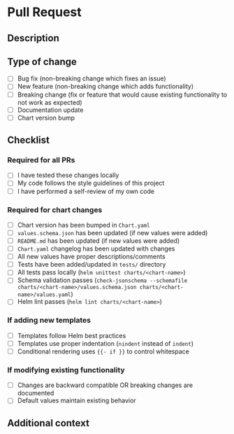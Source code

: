 # Pull Request

## Description
<!-- Briefly describe what this PR does -->

## Type of change
<!-- Mark the relevant option with an "x" -->

- [ ] Bug fix (non-breaking change which fixes an issue)
- [ ] New feature (non-breaking change which adds functionality)
- [ ] Breaking change (fix or feature that would cause existing functionality to not work as expected)
- [ ] Documentation update
- [ ] Chart version bump

## Checklist

### Required for all PRs

- [ ] I have tested these changes locally
- [ ] My code follows the style guidelines of this project
- [ ] I have performed a self-review of my own code

### Required for chart changes

- [ ] Chart version has been bumped in `Chart.yaml`
- [ ] `values.schema.json` has been updated (if new values were added)
- [ ] `README.md` has been updated (if new values were added)
- [ ] `Chart.yaml` changelog has been updated with changes
- [ ] All new values have proper descriptions/comments
- [ ] Tests have been added/updated in `tests/` directory
- [ ] All tests pass locally (`helm unittest charts/<chart-name>`)
- [ ] Schema validation passes (`check-jsonschema --schemafile charts/<chart-name>/values.schema.json charts/<chart-name>/values.yaml`)
- [ ] Helm lint passes (`helm lint charts/<chart-name>`)

### If adding new templates

- [ ] Templates follow Helm best practices
- [ ] Templates use proper indentation (`nindent` instead of `indent`)
- [ ] Conditional rendering uses `{{- if }}` to control whitespace

### If modifying existing functionality

- [ ] Changes are backward compatible OR breaking changes are documented
- [ ] Default values maintain existing behavior

## Additional context
<!-- Add any other context about the PR here -->

